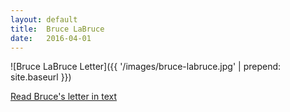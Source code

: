 ```yaml
---
layout: default
title:  Bruce LaBruce
date:   2016-04-01
---
```


![Bruce LaBruce Letter]({{ '/images/bruce-labruce.jpg' | prepend: site.baseurl }})
<div class="letter-links">
  <a class="page-link" href="{{ '/bruce-labruce/text/' | prepend: site.baseurl }}">Read Bruce's letter in text</a>
</div>


